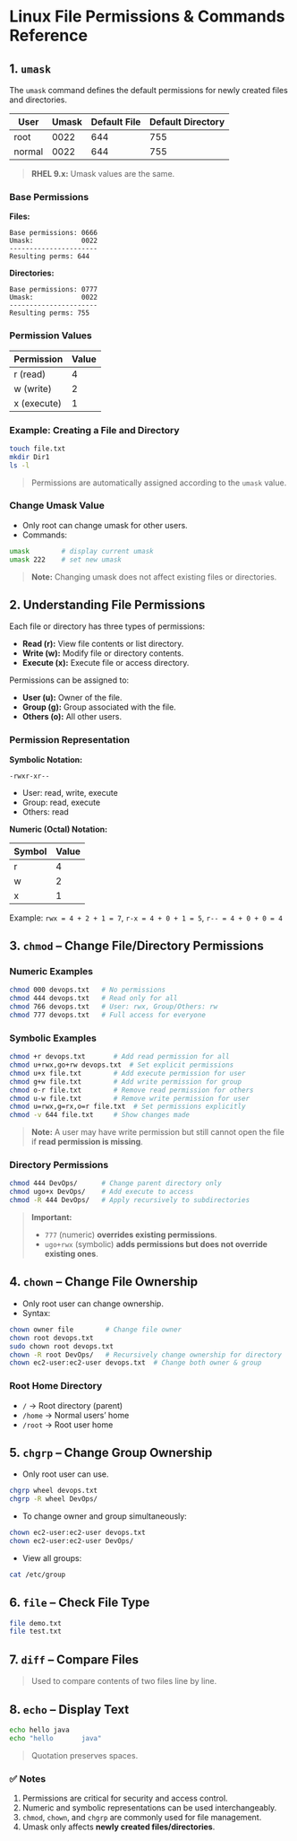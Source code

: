 # Linux File Permissions & Commands Reference

## 1. `umask`

The `umask` command defines the default permissions for newly created files and directories.

| User       | Umask | Default File | Default Directory |
|------------|-------|--------------|-----------------|
| root       | 0022  | 644          | 755             |
| normal     | 0022  | 644          | 755             |

> **RHEL 9.x:** Umask values are the same.

### Base Permissions

**Files:**
```
Base permissions: 0666
Umask:            0022
----------------------
Resulting perms: 644
```

**Directories:**
```
Base permissions: 0777
Umask:            0022
----------------------
Resulting perms: 755
```

### Permission Values

| Permission | Value |
|------------|-------|
| r (read)   | 4     |
| w (write)  | 2     |
| x (execute)| 1     |

### Example: Creating a File and Directory

```bash
touch file.txt
mkdir Dir1
ls -l
```
> Permissions are automatically assigned according to the `umask` value.

### Change Umask Value

- Only root can change umask for other users.
- Commands:
```bash
umask        # display current umask
umask 222    # set new umask
```
> **Note:** Changing umask does not affect existing files or directories.

## 2. Understanding File Permissions

Each file or directory has three types of permissions:

- **Read (r):** View file contents or list directory.
- **Write (w):** Modify file or directory contents.
- **Execute (x):** Execute file or access directory.

Permissions can be assigned to:

- **User (u):** Owner of the file.
- **Group (g):** Group associated with the file.
- **Others (o):** All other users.

### Permission Representation

**Symbolic Notation:**
```
-rwxr-xr--
```
- User: read, write, execute
- Group: read, execute
- Others: read

**Numeric (Octal) Notation:**

| Symbol | Value |
|--------|-------|
| r      | 4     |
| w      | 2     |
| x      | 1     |

Example: `rwx = 4 + 2 + 1 = 7`, `r-x = 4 + 0 + 1 = 5`, `r-- = 4 + 0 + 0 = 4`

## 3. `chmod` – Change File/Directory Permissions

### Numeric Examples
```bash
chmod 000 devops.txt   # No permissions
chmod 444 devops.txt   # Read only for all
chmod 766 devops.txt   # User: rwx, Group/Others: rw
chmod 777 devops.txt   # Full access for everyone
```

### Symbolic Examples
```bash
chmod +r devops.txt       # Add read permission for all
chmod u+rwx,go+rw devops.txt  # Set explicit permissions
chmod u+x file.txt        # Add execute permission for user
chmod g+w file.txt        # Add write permission for group
chmod o-r file.txt        # Remove read permission for others
chmod u-w file.txt        # Remove write permission for user
chmod u=rwx,g=rx,o=r file.txt  # Set permissions explicitly
chmod -v 644 file.txt     # Show changes made
```
> **Note:** A user may have write permission but still cannot open the file if **read permission is missing**.

### Directory Permissions
```bash
chmod 444 DevOps/      # Change parent directory only
chmod ugo+x DevOps/    # Add execute to access
chmod -R 444 DevOps/   # Apply recursively to subdirectories
```
> **Important:**  
> - `777` (numeric) **overrides existing permissions**.  
> - `ugo+rwx` (symbolic) **adds permissions but does not override existing ones**.

## 4. `chown` – Change File Ownership

- Only root user can change ownership.
- Syntax:
```bash
chown owner file        # Change file owner
chown root devops.txt
sudo chown root devops.txt
chown -R root DevOps/   # Recursively change ownership for directory
chown ec2-user:ec2-user devops.txt  # Change both owner & group
```

### Root Home Directory

- `/` → Root directory (parent)
- `/home` → Normal users’ home
- `/root` → Root user home

## 5. `chgrp` – Change Group Ownership

- Only root user can use.
```bash
chgrp wheel devops.txt
chgrp -R wheel DevOps/
```
- To change owner and group simultaneously:
```bash
chown ec2-user:ec2-user devops.txt
chown ec2-user:ec2-user DevOps/
```
- View all groups:
```bash
cat /etc/group
```

## 6. `file` – Check File Type
```bash
file demo.txt
file test.txt
```

## 7. `diff` – Compare Files
> Used to compare contents of two files line by line.

## 8. `echo` – Display Text
```bash
echo hello java
echo "hello       java"
```
> Quotation preserves spaces.

### ✅ Notes

1. Permissions are critical for security and access control.
2. Numeric and symbolic representations can be used interchangeably.
3. `chmod`, `chown`, and `chgrp` are commonly used for file management.
4. Umask only affects **newly created files/directories**.

